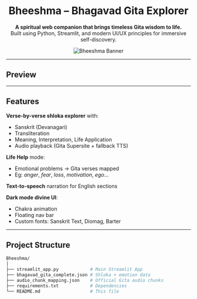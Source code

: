 <div align="center">

# Bheeshma – Bhagavad Gita Explorer

**A spiritual web companion that brings timeless Gita wisdom to life.**  
Built using Python, Streamlit, and modern UI/UX principles for immersive self-discovery.

![Bheeshma Banner](https://your-screenshot-or-banner-url.com)

</div>

---

## Preview



---

## Features

**Verse-by-verse shloka explorer** with:
- Sanskrit (Devanagari)
- Transliteration
- Meaning, Interpretation, Life Application
- Audio playback (Gita Supersite + fallback TTS)

**Life Help** mode:
- Emotional problems → Gita verses mapped
- Eg: *anger*, *fear*, *loss*, *motivation*, *ego*...

**Text-to-speech** narration for English sections

**Dark mode divine UI**:
- Chakra animation 
- Floating nav bar 
- Custom fonts: Sanskrit Text, Diomag, Barter



---

## Project Structure

```bash
Bheeshma/
│
├── streamlit_app.py            # Main Streamlit App
├── bhagavad_gita_complete.json # Shloka + emotion data
├── audio_chunk_mapping.json    # Official Gita audio chunks
├── requirements.txt            # Dependencies
└── README.md                   # This file
